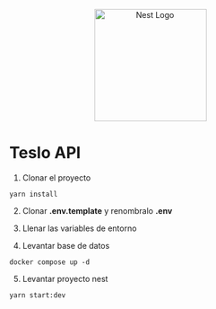 <p align="center">
  <a href="http://nestjs.com/" target="blank"><img src="https://nestjs.com/img/logo-small.svg" width="200" alt="Nest Logo" /></a>
</p>

# Teslo API

1. Clonar el proyecto

```
yarn install
```

2. Clonar **.env.template** y renombralo **.env**

3. Llenar las variables de entorno

4. Levantar base de datos

```
docker compose up -d
```

5. Levantar proyecto nest

```
yarn start:dev
```
